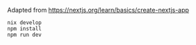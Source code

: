 
Adapted from https://nextjs.org/learn/basics/create-nextjs-app

```
nix develop
npm install
npm run dev
```